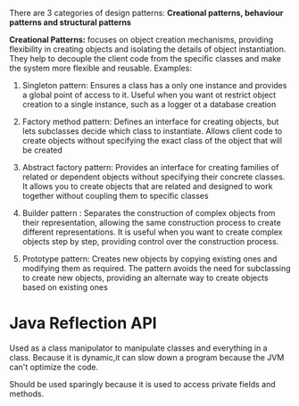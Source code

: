 
There are 3 categories of design patterns: 
**Creational patterns, behaviour patterns and structural patterns**

**Creational Patterns:** focuses on object creation mechanisms, providing flexibility in creating objects and isolating the details of object instantiation.
They help to decouple the client code from the specific classes and make the system more flexible and reusable.
Examples:
1) Singleton pattern:  Ensures a class has a only one instance and provides a global point of access to it. 
Useful when you want ot restrict object creation to a single instance, such as a logger ot a database creation

2) Factory method pattern:  Defines an interface for creating objects, but lets subclasses decide which class to instantiate.
Allows client code to create objects without specifying the exact class of the object that will be created

3) Abstract factory pattern: Provides an interface for creating families of related or dependent objects without specifying their concrete classes.
It allows you to create objects that are related and designed to work together without coupling them to specific classes

4) Builder pattern : Separates the construction of complex objects from their representation, allowing the same construction process to create different representations.
It is useful when you want to create complex objects step by step, providing control over the construction process.

5) Prototype pattern: Creates new objects by copying existing ones and modifying them as required. 
The pattern avoids the need for subclassing to create new objects, providing an alternate way to create objects based on existing ones 


# Java Reflection API

Used as a class manipulator to manipulate classes and everything in a class.
Because it is dynamic,it can slow down a program because the JVM can't optimize the code.

Should be used sparingly because it is used to access private fields and methods.

